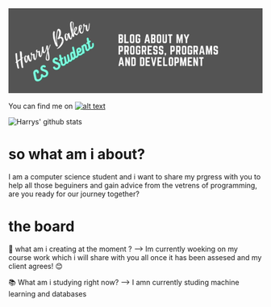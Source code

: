 <img src="https://github.com/haz-baker/haz-baker/blob/master/Banner.png">

You can find me on [![alt text][1.1]][1]

[1.1]: http://i.imgur.com/tXSoThF.png
[1]: http://www.twitter.com/Haz_baker_code

![Harrys' github stats](https://github-readme-stats.vercel.app/api?username=haz-baker&show_icons=true&theme=radical)

<h1> so what am i about? </h1>

I am a computer science student and i want to share my prgress with you to help all those beguiners and gain advice from the vetrens of programming, are you ready for our journey together?

<h1> the board </h1>

📝 what am i creating at the moment ? --> Im currently woeking on my course work which i will share with you all once it has been assesed and my client agrees! 😊

📚 What am i studying right now? --> I amn currently studing machine learning and databases
